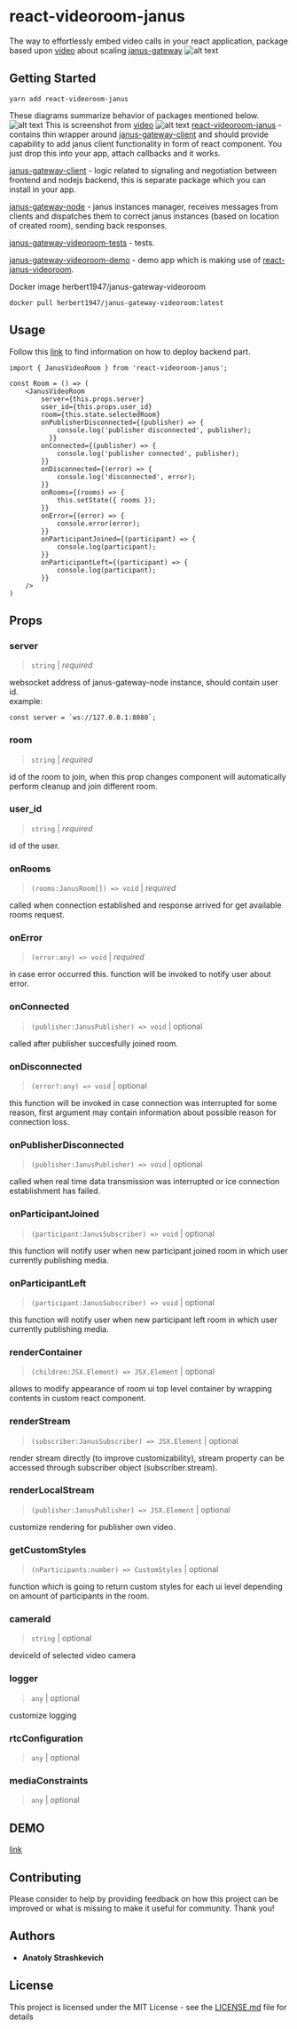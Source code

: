 # react-videoroom-janus
The way to effortlessly embed video calls in your react application, 
package based upon [video](https://www.youtube.com/watch?v=zxRwELmyWU0&t=1s) about scaling [janus-gateway](https://github.com/meetecho/janus-gateway)
![alt text](https://github.com/IG-88-2/react-janus-videoroom/blob/master/example.jpg?raw=true)
## Getting Started  
```
yarn add react-videoroom-janus  
```  
These diagrams summarize behavior of packages mentioned below.
![alt text](https://github.com/IG-88-2/react-janus-videoroom/blob/master/xxx.png?raw=true)
This is screenshot from [video](https://www.youtube.com/watch?v=zxRwELmyWU0&t=1s)
![alt text](https://github.com/IG-88-2/react-janus-videoroom/blob/master/plan.jpg?raw=true)
[react-videoroom-janus](https://github.com/IG-88-2/react-videoroom-janus) - contains thin wrapper around
[janus-gateway-client](https://github.com/IG-88-2/janus-gateway-client) and should provide capability to
add janus client functionality in form of react component. You just drop this into your app, attach callbacks and it works.  

[janus-gateway-client](https://github.com/IG-88-2/janus-gateway-client) - logic related to signaling and negotiation between frontend
and nodejs backend, this is separate package which you can install in your app.  

[janus-gateway-node](https://github.com/IG-88-2/janus-gateway-node) - janus instances manager, 
receives messages from clients and dispatches them to correct janus instances (based on location of created room), sending back responses.  

[janus-gateway-videoroom-tests](https://github.com/IG-88-2/janus-gateway-videoroom-tests) - tests.  

[janus-gateway-videoroom-demo](https://github.com/IG-88-2/janus-gateway-videoroom-demo) - demo app which is making use of
[react-janus-videoroom](https://github.com/IG-88-2/react-janus-videoroom).  

Docker image herbert1947/janus-gateway-videoroom
```
docker pull herbert1947/janus-gateway-videoroom:latest 
```
## Usage

Follow this [link](https://github.com/IG-88-2/janus-gateway-node) to find information on how to deploy backend part.  

```
import { JanusVideoRoom } from 'react-videoroom-janus';

const Room = () => (
    <JanusVideoRoom
        server={this.props.server}
        user_id={this.props.user_id}
        room={this.state.selectedRoom}
        onPublisherDisconnected={(publisher) => {			
            console.log('publisher disconnected', publisher);        
	      }}
        onConnected={(publisher) => {
            console.log('publisher connected', publisher);
        }}
        onDisconnected={(error) => {
            console.log('disconnected', error);
        }}
        onRooms={(rooms) => {
            this.setState({ rooms });
        }}
        onError={(error) => {
            console.error(error);
        }}
        onParticipantJoined={(participant) => {
            console.log(participant);
        }}
        onParticipantLeft={(participant) => {
            console.log(participant);
        }}
    />
)
```
## Props  

### server

> `string` | _required_

websocket address of janus-gateway-node instance, should contain user id.  
example:
```
const server = `ws://127.0.0.1:8080`;
```

### room

> `string` | _required_

id of the room to join, when this prop changes component will automatically perform cleanup
and join different room.  

### user_id

> `string` | _required_

id of the user.  

### onRooms

> `(rooms:JanusRoom[]) => void` | _required_

called when connection established and response arrived for get available rooms request.  

### onError

> `(error:any) => void` | _required_

in case error occurred this. function will be invoked to notify user about error.  

### onConnected

> `(publisher:JanusPublisher) => void` | optional

called after publisher succesfully joined room.  

### onDisconnected

> `(error?:any) => void` | optional

this function will be invoked in case connection was interrupted for some reason,
first argument may contain information about possible reason for connection loss.  

### onPublisherDisconnected

> `(publisher:JanusPublisher) => void` | optional

called when real time data transmission was interrupted or ice connection establishment has failed.  

### onParticipantJoined

> `(participant:JanusSubscriber) => void` | optional

this function will notify user when new participant joined room in which user currently publishing media.  

### onParticipantLeft

> `(participant:JanusSubscriber) => void` | optional

this function will notify user when new participant left room in which user currently publishing media.  

### renderContainer

> `(children:JSX.Element) => JSX.Element` | optional

allows to modify appearance of room ui top level container by wrapping contents in custom react component.  

### renderStream

> `(subscriber:JanusSubscriber) => JSX.Element` | optional

render stream directly (to improve customizability), stream property can be accessed through subscriber object (subscriber.stream).

### renderLocalStream

> `(publisher:JanusPublisher) => JSX.Element` | optional

customize rendering for publisher own video.  

### getCustomStyles

> `(nParticipants:number) => CustomStyles` | optional

function which is going to return custom styles for each ui level depending on amount of participants in the room.

### cameraId

> `string` | optional

deviceId of selected video camera

### logger

> `any` | optional

customize logging

### rtcConfiguration

> `any` | optional

### mediaConstraints

> `any` | optional

## DEMO

[link](https://kreiadesign.com/)

## Contributing
Please consider to help by providing feedback on how this project can be 
improved or what is missing to make it useful for community. Thank you!
## Authors

* **Anatoly Strashkevich**

## License

This project is licensed under the MIT License - see the [LICENSE.md](LICENSE.md) file for details
